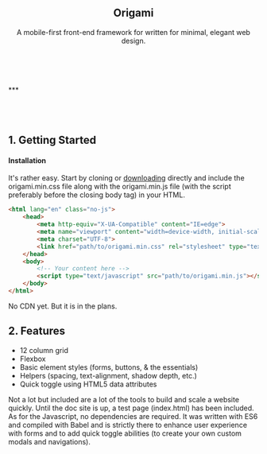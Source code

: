<p align="center">
    <h2 align="center">Origami</h2>
</p>
<p align="center">
    A mobile-first front-end framework for written for minimal, elegant web design.
</p>
<br/>
<br/>
<br/>
<br/>
***
<br/>
<br/>
<br/>
<br/>

## 1. Getting Started

#### Installation
It's rather easy. Start by cloning or [downloading](https://github.com/benjamin-farnham/origami/archive/master.zip) directly and include the origami.min.css file along with the origami.min.js file (with the script preferably before the closing body tag) in your HTML.

```html
<html lang="en" class="no-js">
    <head>
        <meta http-equiv="X-UA-Compatible" content="IE=edge">
        <meta name="viewport" content="width=device-width, initial-scale=1.0">
        <meta charset="UTF-8">
        <link href="path/to/origami.min.css" rel="stylesheet" type="text/css">
    </head>
    <body>
        <!-- Your content here -->
        <script type="text/javascript" src="path/to/origami.min.js"></script>
    </body>
</html>
```

No CDN yet. But it is in the plans.

## 2. Features

- 12 column grid
- Flexbox
- Basic element styles (forms, buttons, & the essentials)
- Helpers (spacing, text-alignment, shadow depth, etc.)
- Quick toggle using HTML5 data attributes

Not a lot but included are a lot of the tools to build and scale a website quickly. Until the doc site is up, a test page (index.html) has been included. As for the Javascript, no dependencies are required. It was written with ES6 and compiled with Babel and is strictly there to enhance user experience with forms and to add quick toggle abilities (to create your own custom modals and navigations).
